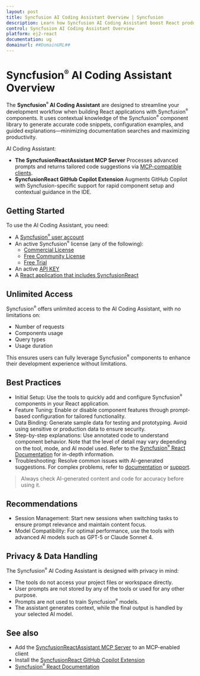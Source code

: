 ```yaml
---
layout: post
title: Syncfusion AI Coding Assistant Overview | Syncfusion
description: Learn how Syncfusion AI Coding Assistant boost React productivity by generating accurate code snippets, configuration examples, and contextual guidance.
control: Syncfusion AI Coding Assistant Overview
platform: ej2-react
documentation: ug
domainurl: ##DomainURL##
---
```


# Syncfusion<sup style="font-size:70%">&reg;</sup> AI Coding Assistant Overview

The **Syncfusion<sup style="font-size:70%">&reg;</sup> AI Coding Assistant** are designed to streamline your development workflow when building React applications with Syncfusion<sup style="font-size:70%">&reg;</sup> components. It uses contextual knowledge of the Syncfusion<sup style="font-size:70%">&reg;</sup> component library to generate accurate code snippets, configuration examples, and guided explanations—minimizing documentation searches and maximizing productivity.

AI Coding Assistant:

* **The SyncfusionReactAssistant MCP Server**
  Processes advanced prompts and returns tailored code suggestions via [MCP-compatible clients](https://modelcontextprotocol.io/clients).
* **SyncfusionReact GitHub Copilot Extension**
  Augments GitHub Copilot with Syncfusion-specific support for rapid component setup and contextual guidance in the IDE.

## Getting Started

To use the AI Coding Assistant, you need:

* A [Syncfusion<sup style="font-size:70%">&reg;</sup> user account](https://www.syncfusion.com/account)
* An active Syncfusion<sup style="font-size:70%">&reg;</sup> license (any of the following):
  - [Commercial License](https://www.syncfusion.com/sales/unlimitedlicense)
  - [Free Community License](https://www.syncfusion.com/products/communitylicense)
  - [Free Trial](https://www.syncfusion.com/account/manage-trials/start-trials)
* An active [API KEY](https://syncfusion.com/account/api-key)
* A [React application that includes SyncfusionReact](https://ej2.syncfusion.com/react/documentation/getting-started/quick-start)

## Unlimited Access

Syncfusion<sup style="font-size:70%">&reg;</sup> offers unlimited access to the AI Coding Assistant, with no limitations on:

* Number of requests
* Components usage
* Query types
* Usage duration

This ensures users can fully leverage Syncfusion<sup style="font-size:70%">&reg;</sup> components to enhance their development experience without limitations.

## Best Practices

* Initial Setup: Use the tools to quickly add and configure Syncfusion<sup style="font-size:70%">&reg;</sup> components in your React application.
* Feature Tuning: Enable or disable component features through prompt-based configuration for tailored functionality.
* Data Binding: Generate sample data for testing and prototyping. Avoid using sensitive or production data to ensure security.
* Step-by-step explanations: Use annotated code to understand component behavior. Note that the level of detail may vary depending on the tool, mode, and AI model used. Refer to the [Syncfusion<sup style="font-size:70%">&reg;</sup> React Documentation](https://ej2.syncfusion.com/react/documentation) for in-depth information.
* Troubleshooting: Resolve common issues with AI-generated suggestions. For complex problems, refer to [documentation](https://ej2.syncfusion.com/react/documentation) or [support](https://support.syncfusion.com/support/tickets/create).

> Always check AI-generated content and code for accuracy before using it.

## Recommendations

* Session Management: Start new sessions when switching tasks to ensure prompt relevance and maintain content focus.
* Model Compatibility: For optimal performance, use the tools with advanced AI models such as GPT-5 or Claude Sonnet 4.

## Privacy & Data Handling

The Syncfusion<sup style="font-size:70%">&reg;</sup> AI Coding Assistant is designed with privacy in mind:

* The tools do not access your project files or workspace directly.
* User prompts are not stored by any of the tools or used for any other purpose.
* Prompts are not used to train Syncfusion<sup style="font-size:70%">&reg;</sup> models.
* The assistant generates context, while the final output is handled by your selected AI model.

## See also

* Add the [SyncfusionReactAssistant MCP Server](https://ej2.syncfusion.com/react/documentation/ai-coding-assistants/mcp-server) to an MCP-enabled client
* Install the [SyncfusionReact GitHub Copilot Extension](https://ej2.syncfusion.com/react/documentation/ai-coding-assistants/copilot-extension)
* [Syncfusion<sup style="font-size:70%">&reg;</sup> React Documentation](https://ej2.syncfusion.com/react/documentation)
